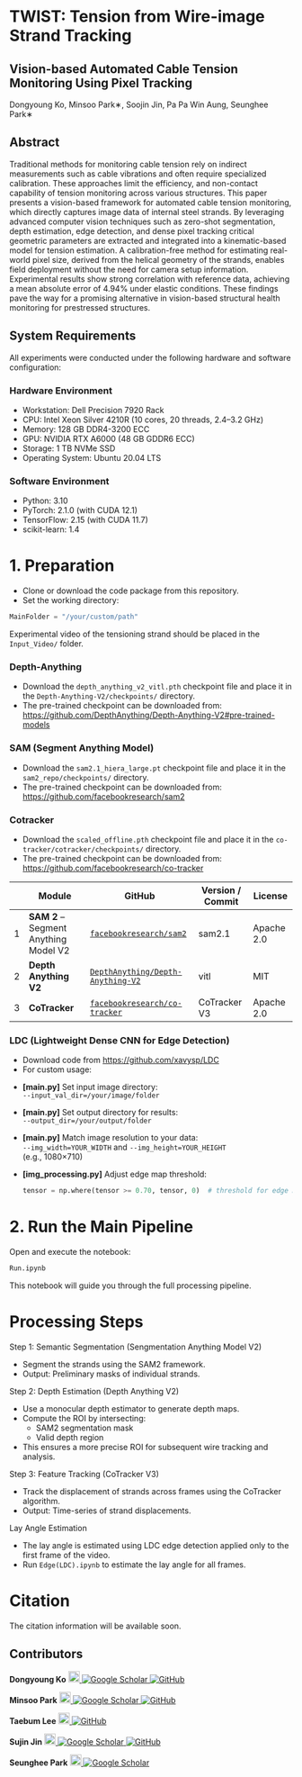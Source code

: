 # TWIST: Tension from Wire-image Strand Tracking
## Vision-based Automated Cable Tension Monitoring Using Pixel Tracking
Dongyoung Ko, Minsoo Park∗, Soojin Jin, Pa Pa Win Aung, Seunghee Park∗

## Abstract
Traditional methods for monitoring cable tension rely on indirect measurements such as cable vibrations and often require specialized calibration. These approaches limit the efficiency, and non-contact capability of tension monitoring across various structures. This paper presents a vision-based framework for automated cable tension monitoring, which directly captures image data of internal steel strands. By leveraging advanced computer vision techniques such as zero-shot segmentation, depth estimation, edge detection, and dense pixel tracking critical geometric parameters are extracted and integrated into a kinematic-based model for tension estimation. A calibration-free method for estimating real-world pixel size, derived from the helical geometry of the strands, enables field deployment without the need for camera setup information. Experimental results show strong correlation with reference data, achieving a mean absolute error of 4.94% under elastic conditions. These findings pave the way for a promising alternative in vision-based structural health monitoring for prestressed structures.

## System Requirements
All experiments were conducted under the following hardware and software configuration:

### Hardware Environment
* Workstation: Dell Precision 7920 Rack
* CPU: Intel Xeon Silver 4210R (10 cores, 20 threads, 2.4–3.2 GHz)
* Memory: 128 GB DDR4-3200 ECC
* GPU: NVIDIA RTX A6000 (48 GB GDDR6 ECC)
* Storage: 1 TB NVMe SSD
* Operating System: Ubuntu 20.04 LTS
### Software Environment
* Python: 3.10
* PyTorch: 2.1.0 (with CUDA 12.1)
* TensorFlow: 2.15 (with CUDA 11.7)
* scikit-learn: 1.4
  
# 1. Preparation

* Clone or download the code package from this repository.
* Set the working directory:
```python
MainFolder = "/your/custom/path"
```
Experimental video of the tensioning strand should be placed in the `Input_Video/` folder.

### Depth-Anything

* Download the `depth_anything_v2_vitl.pth` checkpoint file and place it in the `Depth-Anything-V2/checkpoints/` directory.
* The pre-trained checkpoint can be downloaded from:  
  https://github.com/DepthAnything/Depth-Anything-V2#pre-trained-models

### SAM (Segment Anything Model)

* Download the `sam2.1_hiera_large.pt` checkpoint file and place it in the `sam2_repo/checkpoints/` directory.
* The pre-trained checkpoint can be downloaded from:  
  https://github.com/facebookresearch/sam2

### Cotracker

* Download the `scaled_offline.pth` checkpoint file and place it in the `co-tracker/cotracker/checkpoints/` directory.
* The pre-trained checkpoint can be downloaded from:  
  https://github.com/facebookresearch/co-tracker

| | Module | GitHub | Version / Commit | License |
|------|------|--------|-------------|----------|
| 1 | **SAM 2** – Segment Anything Model V2 | [`facebookresearch/sam2`](https://github.com/facebookresearch/sam2) | sam2.1 | Apache 2.0 |
| 2 | **Depth Anything V2** | [`DepthAnything/Depth-Anything-V2`](https://github.com/DepthAnything/Depth-Anything-V2) | vitl | MIT |
| 3 | **CoTracker** | [`facebookresearch/co-tracker`](https://github.com/facebookresearch/co-tracker) | CoTracker V3 | Apache 2.0 |

### LDC (Lightweight Dense CNN for Edge Detection)

* Download code from https://github.com/xavysp/LDC
* For custom usage:
- **[main.py]** Set input image directory:  
  `--input_val_dir=/your/image/folder`

- **[main.py]** Set output directory for results:  
  `--output_dir=/your/output/folder`

- **[main.py]** Match image resolution to your data:  
  `--img_width=YOUR_WIDTH` and `--img_height=YOUR_HEIGHT`  
  (e.g., 1080×710)

- **[img_processing.py]** Adjust edge map threshold:  
  ```python
  tensor = np.where(tensor >= 0.70, tensor, 0)  # threshold for edge map

# 2. Run the Main Pipeline
Open and execute the notebook:
```python
Run.ipynb
```
This notebook will guide you through the full processing pipeline.

# Processing Steps
Step 1: Semantic Segmentation (Sengmentation Anything Model V2)
* Segment the strands using the SAM2 framework.
* Output: Preliminary masks of individual strands.

Step 2: Depth Estimation (Depth Anything V2)
* Use a monocular depth estimator to generate depth maps.
* Compute the ROI by intersecting:
    * SAM2 segmentation mask
    * Valid depth region
* This ensures a more precise ROI for subsequent wire tracking and analysis.

Step 3: Feature Tracking (CoTracker V3)
* Track the displacement of strands across frames using the CoTracker algorithm.
* Output: Time-series of strand displacements.

Lay Angle Estimation
* The lay angle is estimated using LDC edge detection applied only to the first frame of the video.
* Run `Edge(LDC).ipynb` to estimate the lay angle for all frames.
 
# Citation  
The citation information will be available soon.

## Contributors
<p>
  <strong>Dongyoung Ko</strong>
  <a href="https://sites.google.com/view/skkuscit" target="_blank">
    <img src="https://github.com/pms5343/Tension_aware_Wire_Tracker/raw/main/logo/skku.svg" height="20" alt="SKKU Logo"/>
  </a>
  <a href="https://scholar.google.com/citations?user=uJ5Ot9kAAAAJ&hl=en" target="_blank">
    <img src="https://img.shields.io/badge/-4285F4?style=flat&logo=googlescholar&logoColor=white" alt="Google Scholar"/>
  </a>
  <a href="https://github.com/ehddud3555-skku" target="_blank">
    <img src="https://img.shields.io/badge/-000000?style=flat&logo=github&logoColor=white" alt="GitHub"/>
  </a>
</p>

<p>
  <strong>Minsoo Park</strong>
  <a href="https://sites.google.com/view/iisc-lab" target="_blank">
    <img src="https://github.com/pms5343/Tension_aware_Wire_Tracker/raw/main/logo/GWNU.svg" height="20" alt="GWNU Logo"/>
  </a>
  <a href="https://scholar.google.com/citations?user=6dCUM5oAAAAJ&hl=En">
    <img src="https://img.shields.io/badge/-4285F4?style=flat&logo=googlescholar&logoColor=white" alt="Google Scholar"/>
  </a>
  <a href="https://github.com/pms5343">
    <img src="https://img.shields.io/badge/-000000?style=flat&logo=github&logoColor=white" alt="GitHub"/>
  </a>
</p>

<p>
  <strong>Taebum Lee</strong>
  <a href="https://smartinside.ai/" target="_blank">
  <img src="https://github.com/pms5343/Tension_aware_Wire_Tracker/raw/main/logo/SI.png" height="20" alt="SmartInside Logo"/>
  <a href="https://github.com/ltb1021">
    <img src="https://img.shields.io/badge/-000000?style=flat&logo=github&logoColor=white" alt="GitHub"/>
  </a>
</p>


<p>
  <strong>Sujin Jin</strong>
  <a href="https://sites.google.com/view/skkuscit" target="_blank">
  <img src="https://github.com/pms5343/Tension_aware_Wire_Tracker/raw/main/logo/skku.svg" height="20" alt="SKKU Logo"/>
  <a href="https://scholar.google.com/citations?view_op=list_works&hl=en&user=SH8aOoEAAAAJ">
    <img src="https://img.shields.io/badge/-4285F4?style=flat&logo=googlescholar&logoColor=white" alt="Google Scholar"/>
  </a>
  <a href="https://github.com/sujin1229">
    <img src="https://img.shields.io/badge/-000000?style=flat&logo=github&logoColor=white" alt="GitHub"/>
  </a>
</p>
    
<p>
  <strong>Seunghee Park</strong>
  <a href="https://sites.google.com/view/skkuscit" target="_blank">
    <img src="https://github.com/pms5343/Tension_aware_Wire_Tracker/raw/main/logo/skku.svg" height="20" alt="SKKU Logo"/>
  </a>
  <a href="https://scholar.google.com/citations?user=_CUQYq8AAAAJ&hl=en" target="_blank">
    <img src="https://img.shields.io/badge/-4285F4?style=flat&logo=googlescholar&logoColor=white" alt="Google Scholar"/>
  </a>
</p>
